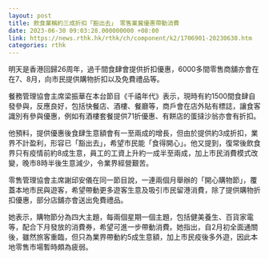 ```yaml
---
layout: post
title: 飲食業稱約三成折扣「豁出去」　零售業冀優惠帶動消費
date: 2023-06-30 09:03:28.000000000 +08:00
link: https://news.rthk.hk/rthk/ch/component/k2/1706901-20230630.htm
categories: rthk
---
```


明天是香港回歸26周年，過千間食肆會提供折扣優惠，6000多間零售商舖亦會在在7、8月，向市民提供購物折扣以及免費禮品等。

餐務管理協會主席梁振華在本台節目《千禧年代》表示，現時有約1500間食肆自發參與，反應良好，包括快餐店、酒樓、餐廳等，商戶會在店外貼有標誌，讓食客識別有參與優惠，例如有酒樓套餐提供71折優惠、有餅店的蛋撻沙翁亦會有折扣。

他預料，提供優惠後食肆生意額會有一至兩成的增長，但由於提供約3成折扣，業界不計盈利，形容已「豁出去」，希望市民能「食得開心」。他又提到，復常後飲食界只有疫情前約8成生意，員工的工資上升約一成半至兩成，加上市民消費模式改變，晚市8時半後生意減少，令業界經營艱苦。

零售管理協會主席謝邱安儀在同一節目說，一連兩個月舉辦的「開心購物節」，覆蓋本地市民與遊客，希望帶動更多遊客生意及吸引市民留港消費，除了提供購物折扣優惠，部分店舖亦會送出免費禮品。

她表示，購物節分為四大主題，每兩個星期一個主題，包括健美養生、百貨家電等，配合下月發放的消費券，希望可進一步帶動消費。她指出，自2月初全面通關後，雖然旅客重臨，但只為業界帶動約5成生意額，加上市民疫後多外遊，因此本地零售市場暫時頗為疲弱。
